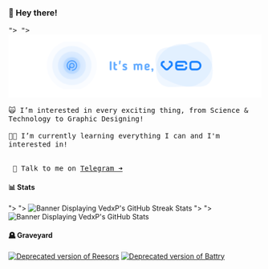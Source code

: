 ### 👋 Hey there!

<kbd><picture>
  <source media="(prefers-color-scheme: dark)" srcset="/vpbanner.png">">
  <source media="(prefers-color-scheme: light)" srcset="/vpbanner.png">">
  <img alt="Banner Saying; It's me, Ved!" src="/vpbanner.png">
</picture></kbd>

<p align="center"><kbd></kbd></p>

<kbd>
🙀 I’m interested in every exciting thing, from Science & Technology to Graphic Designing!
<br><br>👨‍🎓 I’m currently learning everything I can and I'm interested in!
</kbd>

<br><kbd>&emsp;🤙 Talk to me on [Telegram ➜](https://t.me/VedxP)&emsp;</kbd>
<br>

#### 📊 Stats

<picture>
  <source media="(prefers-color-scheme: dark)" srcset="http://github-readme-streak-stats.herokuapp.com?user=VedxP&theme=blueberry_duo">">
  <source media="(prefers-color-scheme: light)" srcset="http://github-readme-streak-stats.herokuapp.com?user=VedxP&theme=blueberry_duo">">
  <img alt="Banner Displaying VedxP's GitHub Streak Stats" src="http://github-readme-streak-stats.herokuapp.com?user=VedxP&theme=blueberry_duo">
</picture><picture>
  <source media="(prefers-color-scheme: dark)" srcset="https://xp-stats.vercel.app/api?username=VedxP&count_private=true&show_icons=true&theme=github_dark&bg_color=00000000&border_radius=10&hide_title=true">">
  <source media="(prefers-color-scheme: light)" srcset="https://xp-stats.vercel.app/api?username=VedxP&count_private=true&show_icons=true&theme=github_dark&bg_color=00000000&border_radius=10&hide_title=true">">
  <img alt="Banner Displaying VedxP's GitHub Stats" src="https://xp-stats.vercel.app/api?username=VedxP&count_private=true&show_icons=true&theme=github_dark&bg_color=00000000&border_radius=10&hide_title=true">
</picture>

<br>

#### 🪦 Graveyard

[![Deprecated version of Reesors](https://xp-stats.vercel.app/api/pin/?username=VedxP&repo=reesors-v1&theme=github_dark&bg_color=00000000&border_radius=10)](https://github.com/VedxP/reesors-v1)
[![Deprecated version of Battry](https://xp-stats.vercel.app/api/pin/?username=VedxP&repo=enspire&theme=github_dark&bg_color=00000000&border_radius=10)](https://github.com/VedxP/enspire)
